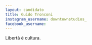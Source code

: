 ```yaml
---
layout: candidato
title: Guido Tronconi
instagram_username: downtownstudios_
facebook_username: 
---
```

Libertà è cultura.
